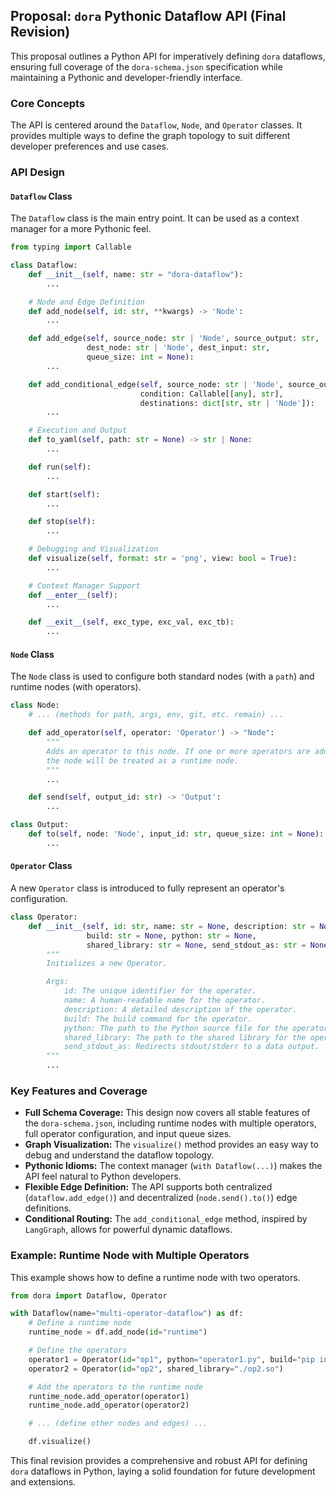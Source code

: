 ## Proposal: `dora` Pythonic Dataflow API (Final Revision)

This proposal outlines a Python API for imperatively defining `dora` dataflows, ensuring full coverage of the `dora-schema.json` specification while maintaining a Pythonic and developer-friendly interface.

### Core Concepts

The API is centered around the `Dataflow`, `Node`, and `Operator` classes. It provides multiple ways to define the graph topology to suit different developer preferences and use cases.

### API Design

#### `Dataflow` Class

The `Dataflow` class is the main entry point. It can be used as a context manager for a more Pythonic feel.

```python
from typing import Callable

class Dataflow:
    def __init__(self, name: str = "dora-dataflow"):
        ...

    # Node and Edge Definition
    def add_node(self, id: str, **kwargs) -> 'Node':
        ...

    def add_edge(self, source_node: str | 'Node', source_output: str,
                 dest_node: str | 'Node', dest_input: str,
                 queue_size: int = None):
        ...

    def add_conditional_edge(self, source_node: str | 'Node', source_output: str,
                             condition: Callable[[any], str],
                             destinations: dict[str, str | 'Node']):
        ...

    # Execution and Output
    def to_yaml(self, path: str = None) -> str | None:
        ...

    def run(self):
        ...

    def start(self):
        ...

    def stop(self):
        ...

    # Debugging and Visualization
    def visualize(self, format: str = 'png', view: bool = True):
        ...

    # Context Manager Support
    def __enter__(self):
        ...

    def __exit__(self, exc_type, exc_val, exc_tb):
        ...
```

#### `Node` Class

The `Node` class is used to configure both standard nodes (with a `path`) and runtime nodes (with operators).

```python
class Node:
    # ... (methods for path, args, env, git, etc. remain) ...

    def add_operator(self, operator: 'Operator') -> "Node":
        """
        Adds an operator to this node. If one or more operators are added,
        the node will be treated as a runtime node.
        """
        ...

    def send(self, output_id: str) -> 'Output':
        ...

class Output:
    def to(self, node: 'Node', input_id: str, queue_size: int = None):
        ...
```

#### `Operator` Class

A new `Operator` class is introduced to fully represent an operator's configuration.

```python
class Operator:
    def __init__(self, id: str, name: str = None, description: str = None,
                 build: str = None, python: str = None,
                 shared_library: str = None, send_stdout_as: str = None):
        """
        Initializes a new Operator.

        Args:
            id: The unique identifier for the operator.
            name: A human-readable name for the operator.
            description: A detailed description of the operator.
            build: The build command for the operator.
            python: The path to the Python source file for the operator.
            shared_library: The path to the shared library for the operator.
            send_stdout_as: Redirects stdout/stderr to a data output.
        """
        ...
```

### Key Features and Coverage

*   **Full Schema Coverage:** This design now covers all stable features of the `dora-schema.json`, including runtime nodes with multiple operators, full operator configuration, and input queue sizes.
*   **Graph Visualization:** The `visualize()` method provides an easy way to debug and understand the dataflow topology.
*   **Pythonic Idioms:** The context manager (`with Dataflow(...)`) makes the API feel natural to Python developers.
*   **Flexible Edge Definition:** The API supports both centralized (`dataflow.add_edge()`) and decentralized (`node.send().to()`) edge definitions.
*   **Conditional Routing:** The `add_conditional_edge` method, inspired by `LangGraph`, allows for powerful dynamic dataflows.

### Example: Runtime Node with Multiple Operators

This example shows how to define a runtime node with two operators.

```python
from dora import Dataflow, Operator

with Dataflow(name="multi-operator-dataflow") as df:
    # Define a runtime node
    runtime_node = df.add_node(id="runtime")

    # Define the operators
    operator1 = Operator(id="op1", python="operator1.py", build="pip install ...")
    operator2 = Operator(id="op2", shared_library="./op2.so")

    # Add the operators to the runtime node
    runtime_node.add_operator(operator1)
    runtime_node.add_operator(operator2)

    # ... (define other nodes and edges) ...

    df.visualize()
```

This final revision provides a comprehensive and robust API for defining `dora` dataflows in Python, laying a solid foundation for future development and extensions.
